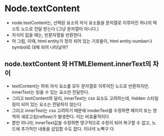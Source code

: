 # Node.textContent
- node.testContent는, 선택된 요소의 자식 요소들을 문자열로 이루어진 하나의 텍스트 노드로 전달 받는다 (그냥 문자열이 아니다.)
- 자식이 없을 때는, 빈문자열을 반환한다.
- 어 그럼, 이때, html entity가 정의 되어 있는 기호들이, html entity number나 symbol로 대체 되어 나타날까?

## node.textContent 와 HTMLElement.innerText의 차이
- textContent는 하위 자식 요소를 모두 문자열로 이루어진 노드로 반환하지만, innerText는 읽을 수 있는 요소만 전달한다.
- 그리고 textContent와 달리, innerText는 css 요소도 고려하는데, hidden 스타일링이 되어 있는 요소는 전달하지 않는다
- 그리고 innerText는 css 고려하기 때문에 innderText를 수정하면 페이지 또는 영역의 새로고침(reflow)가 발생한다. 이는 비효율적이다
- 뿐만 아니라, innerText값을 수정하면 영구적으로 수정이 되어 복구할 수 없고, 노드에 추가적인 내용을 삽입할 수도 없다. 이녀석 노빡구 다